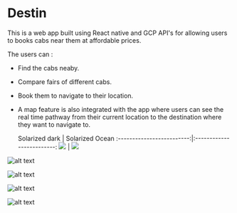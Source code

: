 # Destin

This is a web app built using React native and GCP API's for allowing users to books cabs near them at affordable prices.

The users can :

* Find the cabs neaby.

* Compare fairs of different cabs.

* Book them to navigate to their location.

* A map feature is also integrated with the app where users can see the real time pathway from their current location to the destination where they want to navigate   to.
  
  Solarized dark             |  Solarized Ocean
:-------------------------:|:-------------------------:
![](https://github.com/Yash621/Destin/blob/master/assets/Screenshot_2021-09-27_11-50-01%20(1).png)  |  ![](https://github.com/Yash621/Destin/blob/master/assets/Screenshot_2021-09-27_11-50-24.png)
 
 
 
 ![alt text](https://github.com/Yash621/Destin/blob/master/assets/Screenshot_2021-09-27_11-50-01%20(1).png)  
 
 ![alt text](https://github.com/Yash621/Destin/blob/master/assets/Screenshot_2021-09-27_11-50-24.png)
 
 ![alt text](https://github.com/Yash621/Destin/blob/master/assets/Screenshot_2021-09-27_11-50-53.png)
 
 ![alt text](https://github.com/Yash621/Destin/blob/master/assets/Screenshot_2021-09-27_11-51-09.png)
